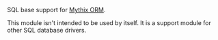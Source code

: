 SQL base support for [Mythix ORM](https://www.npmjs.com/package/mythix-orm).

This module isn't intended to be used by itself. It is a support module for other SQL database drivers.
